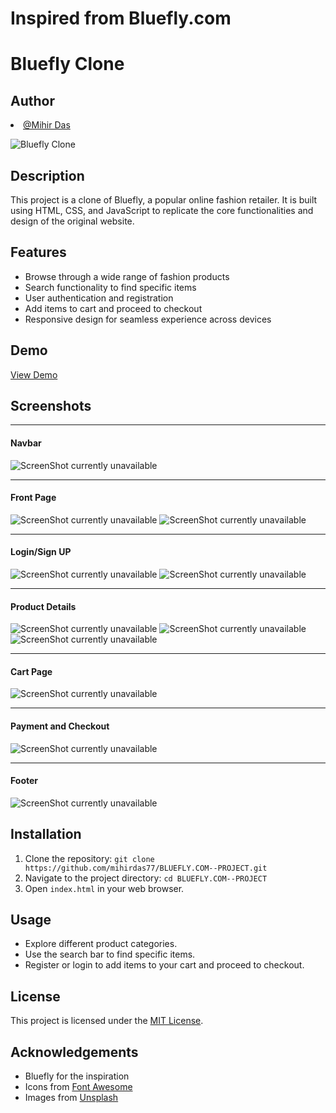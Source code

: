 # Inspired from Bluefly.com
# Bluefly Clone

 <h2>Author</h2>
  <li><a href="https://github.com/mihirdas77">@Mihir Das</a></li>

![Bluefly Clone](https://your-clone-url.com/assets/bluefly_clone_banner.png)

## Description
This project is a clone of Bluefly, a popular online fashion retailer. It is built using HTML, CSS, and JavaScript to replicate the core functionalities and design of the original website.

## Features
- Browse through a wide range of fashion products
- Search functionality to find specific items
- User authentication and registration
- Add items to cart and proceed to checkout
- Responsive design for seamless experience across devices

## Demo
[View Demo](https://bluefly-project-mihir.netlify.app/)

## Screenshots
  <hr>
  <h4>Navbar</h4>
  
   ![ScreenShot currently unavailable](https://i.postimg.cc/VNffsn5t/navbar.png)
  <hr>
  <h4>Front Page</h4>
  
 ![ScreenShot currently unavailable](https://i.postimg.cc/Cx2rPVDQ/front.png)
 ![ScreenShot currently unavailable](https://i.postimg.cc/ZK7wnhf5/front2.png)
 <hr>
 <h4>Login/Sign UP</h4>
  
  ![ScreenShot currently unavailable](https://i.postimg.cc/m2DS05bf/login1.png)
  ![ScreenShot currently unavailable](https://i.postimg.cc/KcKPfgQx/login2.png)
  <hr>
  <h4>Product Details</h4>
  
   ![ScreenShot currently unavailable](https://i.postimg.cc/90GzSVrt/prodect.png)
   ![ScreenShot currently unavailable](https://i.postimg.cc/Twv6sbmF/prod.png)
   ![ScreenShot currently unavailable](https://i.postimg.cc/7Ld3rHYp/prod2.png)
  <hr>
  <h4>Cart Page</h4> 
  
  ![ScreenShot currently unavailable](https://i.postimg.cc/LXJ9dS0g/cart.png)
  <hr>
  <h4>Payment and Checkout</h4>
  
 ![ScreenShot currently unavailable](https://i.postimg.cc/Z5JJbpMS/checkout.png)
 <hr>
  <h4>Footer</h4>
  
 ![ScreenShot currently unavailable](https://i.postimg.cc/k5Vzq5qC/foot.png)



## Installation
1. Clone the repository: `git clone https://github.com/mihirdas77/BLUEFLY.COM--PROJECT.git`
2. Navigate to the project directory: `cd BLUEFLY.COM--PROJECT`
3. Open `index.html` in your web browser.

## Usage
- Explore different product categories.
- Use the search bar to find specific items.
- Register or login to add items to your cart and proceed to checkout.

## License
This project is licensed under the [MIT License](LICENSE).

## Acknowledgements
- Bluefly for the inspiration
- Icons from [Font Awesome](https://fontawesome.com/)
- Images from [Unsplash](https://unsplash.com/)

